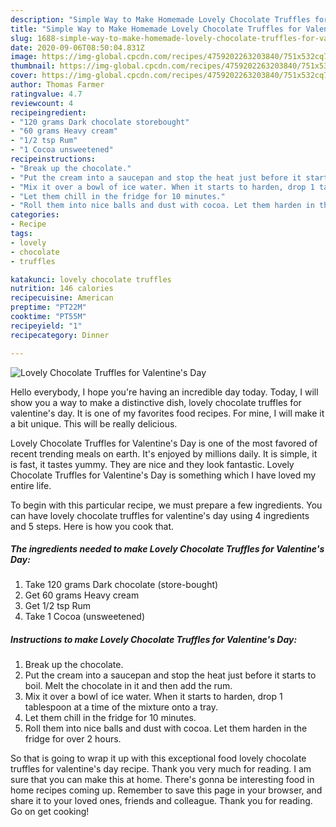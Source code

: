 ```yaml
---
description: "Simple Way to Make Homemade Lovely Chocolate Truffles for Valentine&amp;#39;s Day"
title: "Simple Way to Make Homemade Lovely Chocolate Truffles for Valentine&amp;#39;s Day"
slug: 1688-simple-way-to-make-homemade-lovely-chocolate-truffles-for-valentine-and-39-s-day
date: 2020-09-06T08:50:04.831Z
image: https://img-global.cpcdn.com/recipes/4759202263203840/751x532cq70/lovely-chocolate-truffles-for-valentines-day-recipe-main-photo.jpg
thumbnail: https://img-global.cpcdn.com/recipes/4759202263203840/751x532cq70/lovely-chocolate-truffles-for-valentines-day-recipe-main-photo.jpg
cover: https://img-global.cpcdn.com/recipes/4759202263203840/751x532cq70/lovely-chocolate-truffles-for-valentines-day-recipe-main-photo.jpg
author: Thomas Farmer
ratingvalue: 4.7
reviewcount: 4
recipeingredient:
- "120 grams Dark chocolate storebought"
- "60 grams Heavy cream"
- "1/2 tsp Rum"
- "1 Cocoa unsweetened"
recipeinstructions:
- "Break up the chocolate."
- "Put the cream into a saucepan and stop the heat just before it starts to boil. Melt the chocolate in it and then add the rum."
- "Mix it over a bowl of ice water. When it starts to harden, drop 1 tablespoon at a time of the mixture onto a tray."
- "Let them chill in the fridge for 10 minutes."
- "Roll them into nice balls and dust with cocoa. Let them harden in the fridge for over 2 hours."
categories:
- Recipe
tags:
- lovely
- chocolate
- truffles

katakunci: lovely chocolate truffles 
nutrition: 146 calories
recipecuisine: American
preptime: "PT22M"
cooktime: "PT55M"
recipeyield: "1"
recipecategory: Dinner

---
```



![Lovely Chocolate Truffles for Valentine&#39;s Day](https://img-global.cpcdn.com/recipes/4759202263203840/751x532cq70/lovely-chocolate-truffles-for-valentines-day-recipe-main-photo.jpg)

Hello everybody, I hope you're having an incredible day today. Today, I will show you a way to make a distinctive dish, lovely chocolate truffles for valentine&#39;s day. It is one of my favorites food recipes. For mine, I will make it a bit unique. This will be really delicious.

Lovely Chocolate Truffles for Valentine&#39;s Day is one of the most favored of recent trending meals on earth. It's enjoyed by millions daily. It is simple, it is fast, it tastes yummy. They are nice and they look fantastic. Lovely Chocolate Truffles for Valentine&#39;s Day is something which I have loved my entire life.




To begin with this particular recipe, we must prepare a few ingredients. You can have lovely chocolate truffles for valentine&#39;s day using 4 ingredients and 5 steps. Here is how you cook that.

<!--inarticleads1-->

##### The ingredients needed to make Lovely Chocolate Truffles for Valentine&#39;s Day:

1. Take 120 grams Dark chocolate (store-bought)
1. Get 60 grams Heavy cream
1. Get 1/2 tsp Rum
1. Take 1 Cocoa (unsweetened)




<!--inarticleads2-->

##### Instructions to make Lovely Chocolate Truffles for Valentine&#39;s Day:

1. Break up the chocolate.
1. Put the cream into a saucepan and stop the heat just before it starts to boil. Melt the chocolate in it and then add the rum.
1. Mix it over a bowl of ice water. When it starts to harden, drop 1 tablespoon at a time of the mixture onto a tray.
1. Let them chill in the fridge for 10 minutes.
1. Roll them into nice balls and dust with cocoa. Let them harden in the fridge for over 2 hours.




So that is going to wrap it up with this exceptional food lovely chocolate truffles for valentine&#39;s day recipe. Thank you very much for reading. I am sure that you can make this at home. There's gonna be interesting food in home recipes coming up. Remember to save this page in your browser, and share it to your loved ones, friends and colleague. Thank you for reading. Go on get cooking!
